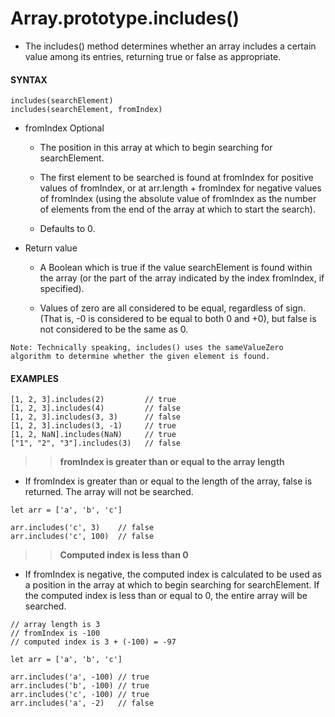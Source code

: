 # Array.prototype.includes()

- The includes() method determines whether an array includes a certain value among its entries, returning true or false as appropriate.

#### **SYNTAX**

```
includes(searchElement)
includes(searchElement, fromIndex)
```

- fromIndex Optional

  - The position in this array at which to begin searching for searchElement.

  - The first element to be searched is found at fromIndex for positive values of fromIndex, or at arr.length + fromIndex for negative values of fromIndex (using the absolute value of fromIndex as the number of elements from the end of the array at which to start the search).

  - Defaults to 0.

- Return value

  - A Boolean which is true if the value searchElement is found within the array (or the part of the array indicated by the index fromIndex, if specified).

  - Values of zero are all considered to be equal, regardless of sign. (That is, -0 is considered to be equal to both 0 and +0), but false is not considered to be the same as 0.

`Note: Technically speaking, includes() uses the sameValueZero algorithm to determine whether the given element is found.`

#### **EXAMPLES**

```
[1, 2, 3].includes(2)         // true
[1, 2, 3].includes(4)         // false
[1, 2, 3].includes(3, 3)      // false
[1, 2, 3].includes(3, -1)     // true
[1, 2, NaN].includes(NaN)     // true
["1", "2", "3"].includes(3)   // false
```

> > **fromIndex is greater than or equal to the array length**

- If fromIndex is greater than or equal to the length of the array, false is returned. The array will not be searched.

```
let arr = ['a', 'b', 'c']

arr.includes('c', 3)    // false
arr.includes('c', 100)  // false
```

> > **Computed index is less than 0**

- If fromIndex is negative, the computed index is calculated to be used as a position in the array at which to begin searching for searchElement. If the computed index is less than or equal to 0, the entire array will be searched.

```
// array length is 3
// fromIndex is -100
// computed index is 3 + (-100) = -97

let arr = ['a', 'b', 'c']

arr.includes('a', -100) // true
arr.includes('b', -100) // true
arr.includes('c', -100) // true
arr.includes('a', -2)   // false
```
